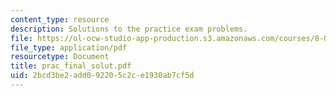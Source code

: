 ```yaml
---
content_type: resource
description: Solutions to the practice exam problems.
file: https://ol-ocw-studio-app-production.s3.amazonaws.com/courses/8-01l-physics-i-classical-mechanics-fall-2005/2bcd3be2add092205c2ce1930ab7cf5d_prac_final_solut.pdf
file_type: application/pdf
resourcetype: Document
title: prac_final_solut.pdf
uid: 2bcd3be2-add0-9220-5c2c-e1930ab7cf5d
---
```


